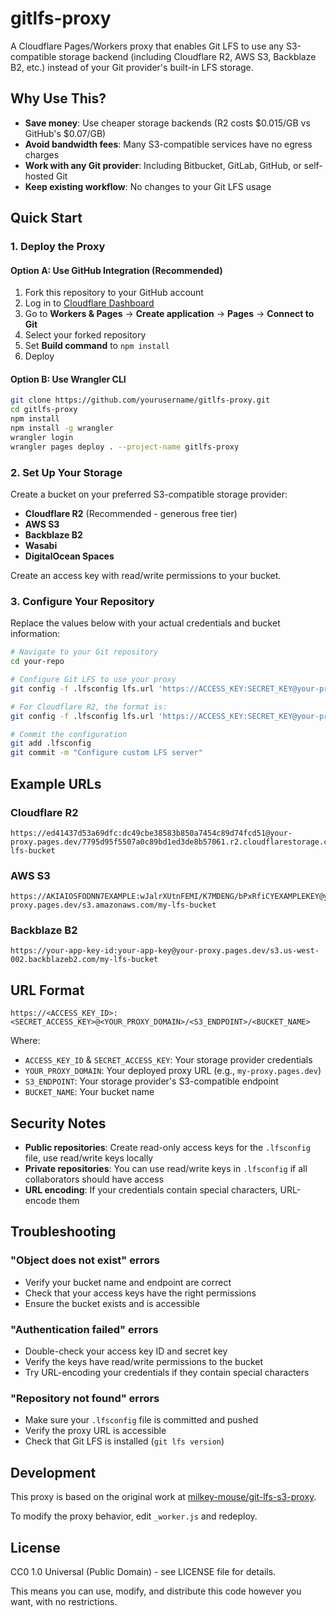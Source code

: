 # gitlfs-proxy

A Cloudflare Pages/Workers proxy that enables Git LFS to use any S3-compatible storage backend (including Cloudflare R2, AWS S3, Backblaze B2, etc.) instead of your Git provider's built-in LFS storage.

## Why Use This?

- **Save money**: Use cheaper storage backends (R2 costs $0.015/GB vs GitHub's $0.07/GB)
- **Avoid bandwidth fees**: Many S3-compatible services have no egress charges
- **Work with any Git provider**: Including Bitbucket, GitLab, GitHub, or self-hosted Git
- **Keep existing workflow**: No changes to your Git LFS usage

## Quick Start

### 1. Deploy the Proxy

#### Option A: Use GitHub Integration (Recommended)
1. Fork this repository to your GitHub account
2. Log in to [Cloudflare Dashboard](https://dash.cloudflare.com)
3. Go to **Workers & Pages** → **Create application** → **Pages** → **Connect to Git**
4. Select your forked repository
5. Set **Build command** to `npm install`
6. Deploy

#### Option B: Use Wrangler CLI
```bash
git clone https://github.com/yourusername/gitlfs-proxy.git
cd gitlfs-proxy
npm install
npm install -g wrangler
wrangler login
wrangler pages deploy . --project-name gitlfs-proxy
```

### 2. Set Up Your Storage

Create a bucket on your preferred S3-compatible storage provider:

- **Cloudflare R2** (Recommended - generous free tier)
- **AWS S3** 
- **Backblaze B2**
- **Wasabi**
- **DigitalOcean Spaces**

Create an access key with read/write permissions to your bucket.

### 3. Configure Your Repository

Replace the values below with your actual credentials and bucket information:

```bash
# Navigate to your Git repository
cd your-repo

# Configure Git LFS to use your proxy
git config -f .lfsconfig lfs.url 'https://ACCESS_KEY:SECRET_KEY@your-proxy.pages.dev/ENDPOINT/BUCKET_NAME'

# For Cloudflare R2, the format is:
git config -f .lfsconfig lfs.url 'https://ACCESS_KEY:SECRET_KEY@your-proxy.pages.dev/ACCOUNT_ID.r2.cloudflarestorage.com/BUCKET_NAME'

# Commit the configuration
git add .lfsconfig
git commit -m "Configure custom LFS server"
```

## Example URLs

### Cloudflare R2
```
https://ed41437d53a69dfc:dc49cbe38583b850a7454c89d74fcd51@your-proxy.pages.dev/7795d95f5507a0c89bd1ed3de8b57061.r2.cloudflarestorage.com/my-lfs-bucket
```

### AWS S3
```
https://AKIAIOSFODNN7EXAMPLE:wJalrXUtnFEMI/K7MDENG/bPxRfiCYEXAMPLEKEY@your-proxy.pages.dev/s3.amazonaws.com/my-lfs-bucket
```

### Backblaze B2
```
https://your-app-key-id:your-app-key@your-proxy.pages.dev/s3.us-west-002.backblazeb2.com/my-lfs-bucket
```

## URL Format

```
https://<ACCESS_KEY_ID>:<SECRET_ACCESS_KEY>@<YOUR_PROXY_DOMAIN>/<S3_ENDPOINT>/<BUCKET_NAME>
```

Where:
- `ACCESS_KEY_ID` & `SECRET_ACCESS_KEY`: Your storage provider credentials
- `YOUR_PROXY_DOMAIN`: Your deployed proxy URL (e.g., `my-proxy.pages.dev`)
- `S3_ENDPOINT`: Your storage provider's S3-compatible endpoint
- `BUCKET_NAME`: Your bucket name

## Security Notes

- **Public repositories**: Create read-only access keys for the `.lfsconfig` file, use read/write keys locally
- **Private repositories**: You can use read/write keys in `.lfsconfig` if all collaborators should have access
- **URL encoding**: If your credentials contain special characters, URL-encode them

## Troubleshooting

### "Object does not exist" errors
- Verify your bucket name and endpoint are correct
- Check that your access keys have the right permissions
- Ensure the bucket exists and is accessible

### "Authentication failed" errors
- Double-check your access key ID and secret key
- Verify the keys have read/write permissions to the bucket
- Try URL-encoding your credentials if they contain special characters

### "Repository not found" errors
- Make sure your `.lfsconfig` file is committed and pushed
- Verify the proxy URL is accessible
- Check that Git LFS is installed (`git lfs version`)

## Development

This proxy is based on the original work at [milkey-mouse/git-lfs-s3-proxy](https://github.com/milkey-mouse/git-lfs-s3-proxy).

To modify the proxy behavior, edit `_worker.js` and redeploy.

## License

CC0 1.0 Universal (Public Domain) - see LICENSE file for details.

This means you can use, modify, and distribute this code however you want, with no restrictions.